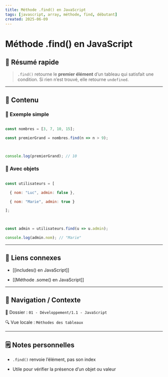 ```yaml
---
title: Méthode .find() en JavaScript
tags: [javascript, array, méthode, find, débutant]
created: 2025-06-09
---
```


# Méthode .find() en JavaScript

## 🧠 Résumé rapide

> `.find()` retourne le **premier élément** d’un tableau qui satisfait une condition. Si rien n’est trouvé, elle retourne `undefined`.

---

## 📌 Contenu

### 📍 Exemple simple

```js

const nombres = [3, 7, 10, 15];

const premierGrand = nombres.find(n => n > 9);

  

console.log(premierGrand); // 10

```

### 📍 Avec objets

```js

const utilisateurs = [

  { nom: "Luc", admin: false },

  { nom: "Marie", admin: true }

];

  

const admin = utilisateurs.find(u => u.admin);

console.log(admin.nom); // "Marie"

```

---

## 🔗 Liens connexes

- [[includes() en JavaScript]]

- [[Méthode .some() en JavaScript]]

  

---

  

## 🧭 Navigation / Contexte

  

📂 Dossier : `01 - Développement/1.1 - JavaScript`  

🔍 Vue locale : `Méthodes des tableaux`

  

---

  

## 🗒️ Notes personnelles

  

- `.find()` renvoie l’élément, pas son index

- Utile pour vérifier la présence d’un objet ou valeur